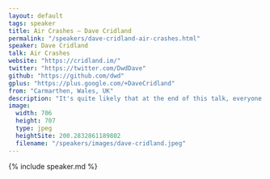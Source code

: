 ```yaml
---
layout: default
tags: speaker
title: Air Crashes – Dave Cridland
permalink: "/speakers/dave-cridland-air-crashes.html"
speaker: Dave Cridland
talk: Air Crashes
website: "https://cridland.im/"
twitter: "https://twitter.com/DwdDave"
github: "https://github.com/dwd"
gplus: "https://plus.google.com/+DaveCridland"
from: "Carmarthen, Wales, UK"
description: "It's quite likely that at the end of this talk, everyone's going to be too terrified to fly home. This talk contains phrases like \"In two minutes and thirty-one seconds, everyone on this plane is going to die.\". In the course of this talk, the horrific deaths of hundreds of people will be discussed, and we'll look at what killed them in detail.\n\nOn the plus side, air crashes are the most well-investigated complex systems failures, and the lessons learned from these can be reapplied to coping with failure when it happens in the complex systems we build.\n\nAlso, they're a lot more interesting than website outages."
image: 
  width: 706
  height: 707
  type: jpeg
  heightSite: 200.2832861189802
  filename: "/speakers/images/dave-cridland.jpeg"
---
```


{% include speaker.md %}
